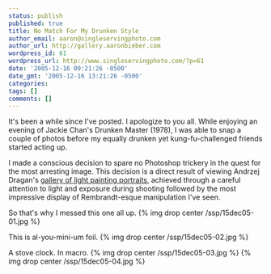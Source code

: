 ```yaml
---
status: publish
published: true
title: No Match For My Drunken Style
author_email: aaron@singleservingphoto.com
author_url: http://gallery.aaronbieber.com
wordpress_id: 61
wordpress_url: http://www.singleservingphoto.com/?p=61
date: '2005-12-16 09:21:26 -0500'
date_gmt: '2005-12-16 13:21:26 -0500'
categories:
tags: []
comments: []
---
```

It's been a while since I've posted. I apologize to you all. While
enjoying an evening of Jackie Chan's Drunken Master (1978), I was able
to snap a couple of photos before my equally drunken yet
kung-fu-challenged friends started acting up.

I made a conscious decision to spare no Photoshop trickery in the quest
for the most arresting image. This decision is a direct result of
viewing Andrzej Dragan's [gallery of light painting
portraits](http://andrzejdragan.com/), achieved through a careful
attention to light and exposure during shooting followed by the most
impressive display of Rembrandt-esque manipulation I've seen.

So that's why I messed this one all up.
 {% img drop center /ssp/15dec05-01.jpg %}

This is al-you-mini-um foil.
 {% img drop center /ssp/15dec05-02.jpg %}

A stove clock. In macro.
 {% img drop center /ssp/15dec05-03.jpg %}
 {% img drop center /ssp/15dec05-04.jpg %}
